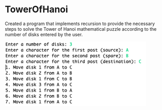 # TowerOfHanoi

Created a program that implements recursion to provide the necessary steps to solve the Tower of Hanoi mathematical puzzle according to the number of disks entered by the user.


![alt text](https://github.com/tufayldhalla/TowerOfHanoi/blob/master/Output.png)
